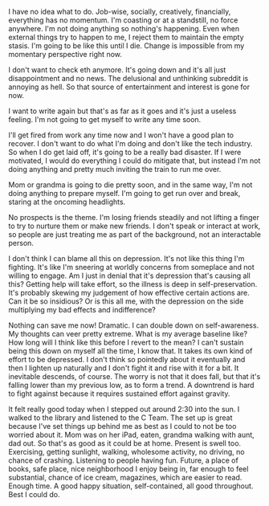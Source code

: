 I have no idea what to do. Job-wise, socially, creatively, financially, everything has no momentum. I'm coasting or at a standstill, no force anywhere. I'm not doing anything so nothing's happening. Even when external things try to happen to me, I reject them to maintain the empty stasis. I'm going to be like this until I die. Change is impossible from my momentary perspective right now.

I don't want to check eth anymore. It's going down and it's all just disappointment and no news. The delusional and unthinking subreddit is annoying as hell. So that source of entertainment and interest is gone for now.

I want to write again but that's as far as it goes and it's just a useless feeling. I'm not going to get myself to write any time soon.

I'll get fired from work any time now and I won't have a good plan to recover. I don't want to do what I'm doing and don't like the tech industry. So when I do get laid off, it's going to be a really bad disaster. If I were motivated, I would do everything I could do mitigate that, but instead I'm not doing anything and pretty much inviting the train to run me over.

Mom or grandma is going to die pretty soon, and in the same way, I'm not doing anything to prepare myself. I'm going to get run over and break, staring at the oncoming headlights.

No prospects is the theme. I'm losing friends steadily and not lifting a finger to try to nurture them or make new friends. I don't speak or interact at work, so people are just treating me as part of the background, not an interactable person.

I don't think I can blame all this on depression. It's not like this thing I'm fighting. It's like I'm sneering at worldly concerns from someplace and not willing to engage. Am I just in denial that it's depression that's causing all this? Getting help will take effort, so the illness is deep in self-preservation. It's probably skewing my judgement of how effective certain actions are. Can it be so insidious? Or is this all me, with the depression on the side multiplying my bad effects and indifference?

Nothing can save me now! Dramatic. I can double down on self-awareness. My thoughts can veer pretty extreme. What is my average baseline like? How long will I think like this before I revert to the mean? I can't sustain being this down on myself all the time, I know that. It takes its own kind of effort to be depressed. I don't think so pointedly about it eventually and then I lighten up naturally and I don't fight it and rise with it for a bit. It inevitable descends, of course. The worry is not that it does fall, but that it's falling lower than my previous low, as to form a trend. A downtrend is hard to fight against because it requires sustained effort against gravity.

It felt really good today when I stepped out around 2:30 into the sun. I walked to the library and listened to the C Team. The set up is great because I've set things up behind me as best as I could to not be too worried about it. Mom was on her iPad, eaten, grandma walking with aunt, dad out. So that's as good as it could be at home. Present is swell too. Exercising, getting sunlight, walking, wholesome activity, no driving, no chance of crashing. Listening to people having fun. Future, a place of books, safe place, nice neighborhood I enjoy being in, far enough to feel substantial, chance of ice cream, magazines, which are easier to read. Enough time. A good happy situation, self-contained, all good throughout. Best I could do.
